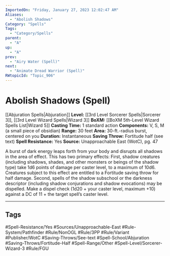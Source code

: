 ```yaml
---
ImportedOn: "Friday, January 27, 2023 12:02:47 AM"
Aliases:
  - "Abolish Shadows"
Category: "Spells"
Tags:
  - "Category/Spells"
parent:
  - "A"
up:
  - "A"
prev:
  - "Airy Water (Spell)"
next:
  - "Animate Dread Warrior (Spell)"
RWtopicId: "Topic_906"
---
```

# Abolish Shadows (Spell)

[[Abjuration Spells|Abjuration]]
**Level:** [[3rd Level Sorcerer Spells|Sorcerer 3]], [[3rd Level Wizard Spells|Wizard 3]]
**BoXM:** [[BoXM 5th-Level Wizard Spells List|Wizard 5]]
**Casting Time:** 1 standard action
**Components:** V, S, M (a small piece of obsidian)
**Range:** 30 feet
**Area:** 30-ft.-radius burst, centered on you
**Duration:** Instantaneous
**Saving Throw:** Fortitude half (see text)
**Spell Resistance:** Yes
**Source:** Unapproachable East (WotC), pg. 47

A burst of dark energy leaps forth from your body and disrupts all shadows in the area of effect. This has two primary effects: First, shadow creatures (including shadows, shades, and other monsters or beings of the shadow type) take 1d6 points of damage per caster level, to a maximum of 10d6. Creatures subject to this effect are entitled to a Fortitude saving throw for half damage. Second, spells of the shadow subschool or the darkness descriptor (including shadow conjurations and shadow evocations) may be dispelled. Make a dispel check (1d20 + your caster level, maximum +10) against a DC of 11 + the target spell’s caster level.

---
## Tags
#Spell-Resistance/Yes #Sources/Unapproachable-East #Rule-System/Pathfinder #Rule/NonOGL #Rule/3PP #Rule/Variant #Publisher/WotC #Saving-Throws/See-text #Spell-School/Abjuration #Saving-Throws/Fortitude-Half #Spell-Range/Other #Spell-Level/Sorcerer-Wizard-3 #Rule/FGU

